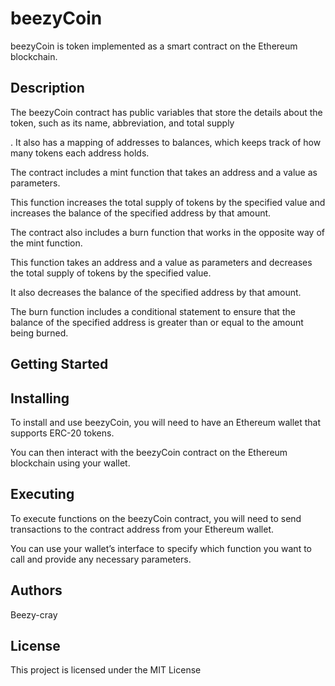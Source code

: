 # beezyCoin

beezyCoin is token implemented as a smart contract on the Ethereum blockchain.

## Description

The beezyCoin contract has public variables that store the details about the token, such as its name, abbreviation, and total supply

. It also has a mapping of addresses to balances, which keeps track of how many tokens each address holds.

The contract includes a mint function that takes an address and a value as parameters. 

This function increases the total supply of tokens by the specified value and increases the balance of the specified address by that amount.

The contract also includes a burn function that works in the opposite way of the mint function. 

This function takes an address and a value as parameters and decreases the total supply of tokens by the specified value. 

It also decreases the balance of the specified address by that amount. 

The burn function includes a conditional statement to ensure that the balance of the specified address is greater than or equal to the amount being burned.

## Getting Started

## Installing

To install and use beezyCoin, you will need to have an Ethereum wallet that supports ERC-20 tokens. 

You can then interact with the beezyCoin contract on the Ethereum blockchain using your wallet.

## Executing

To execute functions on the beezyCoin contract, you will need to send transactions to the contract address from your Ethereum wallet.

You can use your wallet’s interface to specify which function you want to call and provide any necessary parameters.

## Authors

Beezy-cray

## License

This project is licensed under the MIT License
